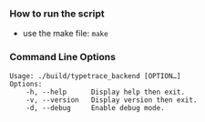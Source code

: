 ### How to run the script

- use the make file: `make`

### Command Line Options

```
Usage: ./build/typetrace_backend [OPTION…]
Options:
	-h, --help      Display help then exit.
	-v, --version   Display version then exit.
	-d, --debug	    Enable debug mode.
```
